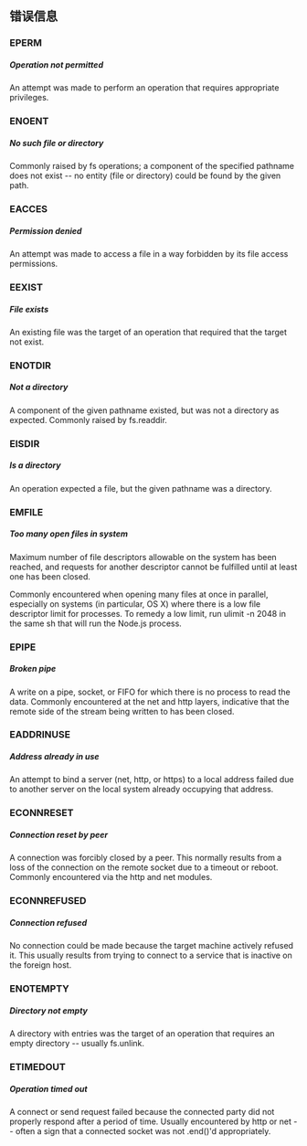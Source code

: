 ## 错误信息

### EPERM

##### Operation not permitted

An attempt was made to perform an operation that requires appropriate privileges.

### ENOENT

##### No such file or directory ##### 

Commonly raised by fs operations; a component of the specified pathname does not exist -- no entity (file or directory) could be found by the given path.

### EACCES

#####  Permission denied

An attempt was made to access a file in a way forbidden by its file access permissions.

### EEXIST

##### File exists

An existing file was the target of an operation that required that the target not exist.

### ENOTDIR

#####  Not a directory

A component of the given pathname existed, but was not a directory as expected. Commonly raised by fs.readdir.

### EISDIR

##### Is a directory ##### 

An operation expected a file, but the given pathname was a directory.

### EMFILE

##### Too many open files in system ##### 

Maximum number of file descriptors allowable on the system has been reached, and requests for another descriptor cannot be fulfilled until at least one has been closed.

Commonly encountered when opening many files at once in parallel, especially on systems (in particular, OS X) where there is a low file descriptor limit for processes. To remedy a low limit, run ulimit -n 2048 in the same sh that will run the Node.js process.

### EPIPE

##### Broken pipe

A write on a pipe, socket, or FIFO for which there is no process to read the data. Commonly encountered at the net and http layers, indicative that the remote side of the stream being written to has been closed.

### EADDRINUSE

##### Address already in use

An attempt to bind a server (net, http, or https) to a local address failed due to another server on the local system already occupying that address.

### ECONNRESET

##### Connection reset by peer ##### 

A connection was forcibly closed by a peer. This normally results from a loss of the connection on the remote socket due to a timeout or reboot. Commonly encountered via the http and net modules.

### ECONNREFUSED

##### Connection refused ##### 

No connection could be made because the target machine actively refused it. This usually results from trying to connect to a service that is inactive on the foreign host.

### ENOTEMPTY

##### Directory not empty

A directory with entries was the target of an operation that requires an empty directory -- usually fs.unlink.

### ETIMEDOUT

##### Operation timed out

A connect or send request failed because the connected party did not properly respond after a period of time. Usually encountered by http or net -- often a sign that a connected socket was not .end()'d appropriately.











